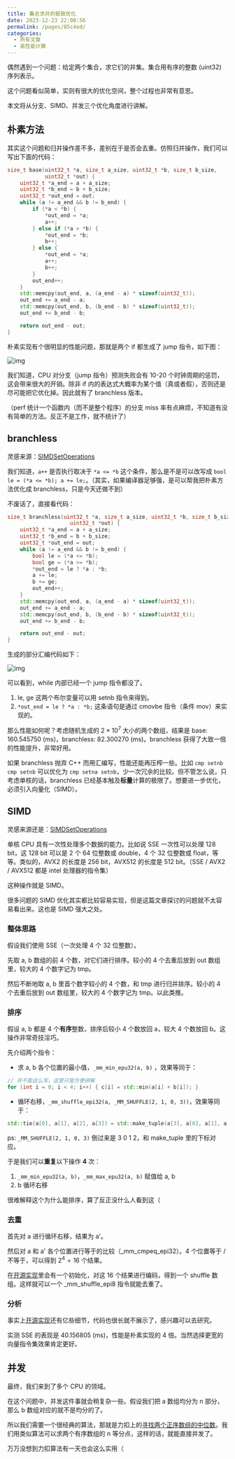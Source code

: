 ```yaml
---
title: 集合求并的极致优化
date: 2023-12-23 22:08:56
permalink: /pages/85c4ed/
categories:
  - 所有文章
  - 高性能计算
---
```


偶然遇到一个问题：给定两个集合，求它们的并集。集合用有序的整数 (uint32) 序列表示。

这个问题看似简单，实则有很大的优化空间，整个过程也非常有意思。

本文将从分支、SIMD、并发三个优化角度进行讲解。

## 朴素方法

其实这个问题和归并操作差不多，差别在于是否会去重。仿照归并操作，我们可以写出下面的代码：

```cpp
size_t base(uint32_t *a, size_t a_size, uint32_t *b, size_t b_size,
            uint32_t *out) {
    uint32_t *a_end = a + a_size;
    uint32_t *b_end = b + b_size;
    uint32_t *out_end = out;
    while (a != a_end && b != b_end) {
        if (*a < *b) {
            *out_end = *a;
            a++;
        } else if (*a > *b) {
            *out_end = *b;
            b++;
        } else {
            *out_end = *a;
            a++;
            b++;
        }
        out_end++;
    }
    std::memcpy(out_end, a, (a_end - a) * sizeof(uint32_t));
    out_end += a_end - a;
    std::memcpy(out_end, b, (b_end - b) * sizeof(uint32_t));
    out_end += b_end - b;

    return out_end - out;
}
```

朴素实现有个很明显的性能问题，那就是两个 if 都生成了 jump 指令，如下图：

![img](/img/85c4ed-godbolt-base.png)

我们知道，CPU 对分支（jump 指令）预测失败会有 10-20 个时钟周期的惩罚，这会带来很大的开销。除非 if 内的表达式大概率为某个值（真或者假），否则还是尽可能把它优化掉。因此就有了 branchless 版本。

（perf 统计一个函数内（而不是整个程序）的分支 miss 率有点麻烦，不知道有没有简单的方法。反正不是工作，就不统计了）

## branchless

灵感来源：[SIMDSetOperations](https://github.com/tetzank/SIMDSetOperations)

我们知道，`a++` 是否执行取决于 `*a <= *b` 这个条件，那么是不是可以改写成 `bool le = (*a <= *b); a += le;`。（其实，如果编译器足够强，是可以帮我把朴素方法优化成 branchless，只是今天还做不到）

不废话了，直接看代码：

```cpp
size_t branchless(uint32_t *a, size_t a_size, uint32_t *b, size_t b_size,
                    uint32_t *out) {
    uint32_t *a_end = a + a_size;
    uint32_t *b_end = b + b_size;
    uint32_t *out_end = out;
    while (a != a_end && b != b_end) {
        bool le = (*a <= *b);
        bool ge = (*a >= *b);
        *out_end = le ? *a : *b;
        a += le;
        b += ge;
        out_end++;
    }
    std::memcpy(out_end, a, (a_end - a) * sizeof(uint32_t));
    out_end += a_end - a;
    std::memcpy(out_end, b, (b_end - b) * sizeof(uint32_t));
    out_end += b_end - b;

    return out_end - out;
}
```

生成的部分汇编代码如下：

![img](/img/85c4ed-godbolt-branchless.png)

可以看到，while 内部已经一个 jump 指令都没了。

1. le, ge 这两个布尔变量可以用 setnb 指令来得到。
2. `*out_end = le ? *a : *b;` 这条语句是通过 cmovbe 指令（条件 mov）来实现的。

那么性能如何呢？考虑随机生成的 $2\times 10^7$ 大小的两个数组，结果是 base: 160.545750 (ms)，branchless: 82.300270 (ms)。branchless 获得了大致一倍的性能提升，非常好用。

如果 branchless 抛弃 C++ 而用汇编写，性能还能再压榨一些。比如 `cmp setnb cmp setnb` 可以优化为 `cmp setna setnb`，少一次冗余的比较。但不管怎么说，只考虑单核的话，branchless 已经基本触及**标量**计算的极限了。想要进一步优化，必须引入向量化（SIMD）。

## SIMD

灵感来源还是：[SIMDSetOperations](https://github.com/tetzank/SIMDSetOperations)

单核 CPU 具有一次性处理多个数据的能力。比如说 SSE 一次性可以处理 128 bit，这 128 bit 可以是 2 个 64 位整数或 double，4 个 32 位整数或 float，等等。类似的，AVX2 的长度是 256 bit，AVX512 的长度是 512 bit。（SSE / AVX2 / AVX512 都是 intel 处理器的指令集）

这种操作就是 SIMD。

很多问题的 SIMD 优化其实都比较容易实现，但是这篇文章探讨的问题就不太容易看出来。这也是 SIMD 强大之处。

### 整体思路

假设我们使用 SSE（一次处理 4 个 32 位整数）。

先取 a, b 数组的前 4 个数，对它们进行排序。较小的 4 个去重后放到 out 数组里，较大的 4 个数字记为 tmp。

然后不断地取 a, b 里首个数字较小的 4 个数，和 tmp 进行归并排序。较小的 4 个去重后放到 out 数组里，较大的 4 个数字记为 tmp。以此类推。

### 排序

假设 a, b 都是 4 个**有序**整数，排序后较小 4 个数放回 a，较大 4 个数放回 b。这操作非常奇技淫巧。

先介绍两个指令：

- 求 a, b 各个位置的最小值，`_mm_min_epu32(a, b)` ，效果等同于：

```cpp
// 并不能这么写，这里只是方便讲解
for (int i = 0; i < 4; i++) { c[i] = std::min(a[i] + b[i]); }
```

- 循环右移，`_mm_shuffle_epi32(a, _MM_SHUFFLE(2, 1, 0, 3))`，效果等同于：

```cpp
std::tie(a[0], a[1], a[2], a[3]) = std::make_tuple(a[3], a[0], a[1], a[2]);
```

ps: `_MM_SHUFFLE(2, 1, 0, 3)` 倒过来是 3 0 1 2，和 make_tuple 里的下标对应。

于是我们可以**重复**以下操作 **4** 次：

1. `_mm_min_epu32(a, b)`，`_mm_max_epu32(a, b)` 赋值给 a, b
2. b 循环右移

很难解释这个为什么能排序，算了反正没什么人看到这（

### 去重

首先对 a 进行循环右移，结果为 a'。

然后对 a 和 a' 各个位置进行等于的比较（_mm_cmpeq_epi32）。4 个位置等于 / 不等于，可以得到 $2^4=16$ 个结果。

在[开源实现](https://github.com/tetzank/SIMDSetOperations/blob/master/union/sse.hpp)里会有一个初始化，对这 16 个结果进行编码，得到一个 shuffle 数组。这样就可以一个 _mm_shuffle_epi8 指令就能去重了。

### 分析

事实上[开源实现](https://github.com/tetzank/SIMDSetOperations/blob/master/union/sse.hpp)还有亿些细节，代码也很长就不展示了，感兴趣可以去研究。

实测 SSE 的表现是 40.156805 (ms)，性能是朴素实现的 4 倍。当然选择更宽的向量指令集效果肯定更好。

## 并发

最终，我们来到了多个 CPU 的领域。

在这个问题中，并发这件事就会稍复杂一些。假设我们把 a 数组均分为 n 部分，那么 b 数组对应的就不是均分的了。

所以我们需要一个很经典的算法，那就是力扣上的[寻找两个正序数组的中位数](https://leetcode.cn/problems/median-of-two-sorted-arrays/description/)。我们用类似算法可以求两个有序数组的 n 等分点，这样的话，就能直接并发了。

万万没想到力扣算法有一天也会这么实用（
